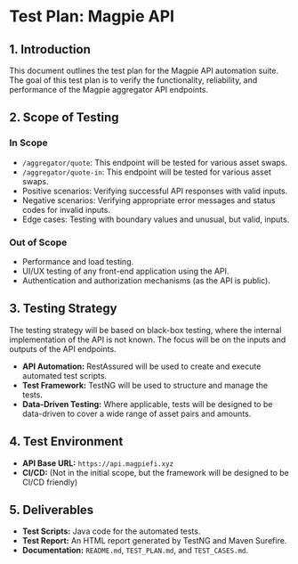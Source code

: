 # Test Plan: Magpie API

## 1. Introduction

This document outlines the test plan for the Magpie API automation suite. The goal of this test plan is to verify the functionality, reliability, and performance of the Magpie aggregator API endpoints.

## 2. Scope of Testing

### In Scope

*   `/aggregator/quote`: This endpoint will be tested for various asset swaps.
*   `/aggregator/quote-in`: This endpoint will be tested for various asset swaps.
*   Positive scenarios: Verifying successful API responses with valid inputs.
*   Negative scenarios: Verifying appropriate error messages and status codes for invalid inputs.
*   Edge cases: Testing with boundary values and unusual, but valid, inputs.

### Out of Scope

*   Performance and load testing.
*   UI/UX testing of any front-end application using the API.
*   Authentication and authorization mechanisms (as the API is public).

## 3. Testing Strategy

The testing strategy will be based on black-box testing, where the internal implementation of the API is not known. The focus will be on the inputs and outputs of the API endpoints.

*   **API Automation:** RestAssured will be used to create and execute automated test scripts.
*   **Test Framework:** TestNG will be used to structure and manage the tests.
*   **Data-Driven Testing:** Where applicable, tests will be designed to be data-driven to cover a wide range of asset pairs and amounts.

## 4. Test Environment

*   **API Base URL:** `https://api.magpiefi.xyz`
*   **CI/CD:** (Not in the initial scope, but the framework will be designed to be CI/CD friendly)

## 5. Deliverables

*   **Test Scripts:** Java code for the automated tests.
*   **Test Report:** An HTML report generated by TestNG and Maven Surefire.
*   **Documentation:** `README.md`, `TEST_PLAN.md`, and `TEST_CASES.md`.
